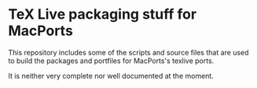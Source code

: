 # TeX Live packaging stuff for MacPorts

This repository includes some of the scripts and source files that are used
to build the packages and portfiles for MacPorts's texlive ports.

It is neither very complete nor well documented at the moment.

